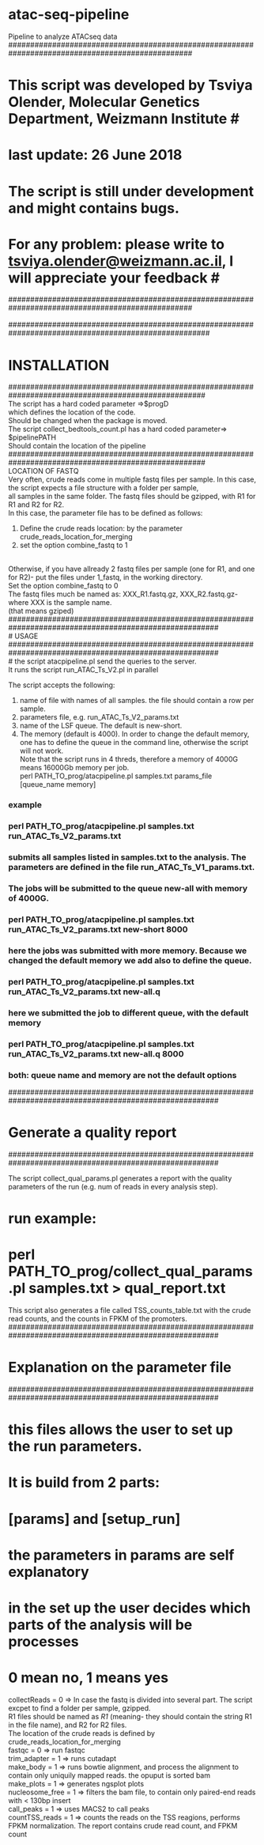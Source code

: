 # atac-seq-pipeline
Pipeline to analyze ATACseq data
##################################################################################################<br>
# This script was developed by Tsviya Olender, Molecular Genetics Department, Weizmann Institute #<br>
# last update: 26 June 2018<br>
# The script is still under development and might contains bugs.<br>
# For any problem: please write to tsviya.olender@weizmann.ac.il, I will appreciate your feedback # <br>
##################################################################################################<br>
<br>
######################################################################################################<br>
# INSTALLATION<br>
#####################################################################################################<br>
The script has a hard coded parameter =>$progD<br>
which defines the location of the code.<br>
Should be changed when the package is moved.<br>
The script collect_bedtools_count.pl has a hard coded parameter=> $pipelinePATH<br>
Should contain the location of the pipeline<br>
#####################################################################################################<br>
LOCATION OF FASTQ<br>
Very often, crude reads come in multiple fastq files per sample. In this case, the script expects a file structure with a folder per sample,<br>
all samples in the same folder. The fastq files should be gzipped, with R1 for R1 and R2 for R2.<br>
In this case, the parameter file has to be defined as follows:<br>
1. Define the crude reads location: by the parameter crude_reads_location_for_merging<br>
2. set the option combine_fastq to 1<br>
<br>
Otherwise, if you have allready 2 fastq files per sample (one for R1, and one for R2)- put the files under 1_fastq, in the working directory.<br>
Set the option combine_fastq to 0<br>
The fastq files much be named as: XXX_R1.fastq.gz, XXX_R2.fastq.gz- where XXX is the sample name.<br>
(that means gziped)<br>
########################################################################################################<br>
# USAGE<br>
########################################################################################################<br>
# the script atacpipeline.pl send the queries to the server.<br>
It runs the script run_ATAC_Ts_V2.pl in parallel<br>

The script accepts the following:<br>
1. name of file with names of all samples. the file should contain a row per sample. <br>
2. parameters file, e.g. run_ATAC_Ts_V2_params.txt<br>
3. name of the LSF queue. The default is new-short.<br>
4. The memory (default is 4000). In order to change the default memory, one has to define the queue in the command line, otherwise the script will not work. <br>
Note that the script runs in 4 threds, therefore a memory of 4000G means 16000Gb memory per job.<br>
perl PATH_TO_prog/atacpipeline.pl samples.txt params_file [queue_name memory]<br>
### example<br>
### perl PATH_TO_prog/atacpipeline.pl samples.txt run_ATAC_Ts_V2_params.txt<br>
### submits all samples listed in samples.txt to the analysis. The parameters are defined in the file run_ATAC_Ts_V1_params.txt.<br>
### The jobs will be submitted to the queue new-all with memory of 4000G.<br>
###
### perl PATH_TO_prog/atacpipeline.pl samples.txt run_ATAC_Ts_V2_params.txt new-short 8000<br>
### here the jobs was submitted with more memory. Because we changed the default memory we add also to define the queue.<br>
###
### perl PATH_TO_prog/atacpipeline.pl samples.txt run_ATAC_Ts_V2_params.txt new-all.q <br>
### here we submitted the job to different queue, with the default memory<br>
###
### perl PATH_TO_prog/atacpipeline.pl samples.txt run_ATAC_Ts_V2_params.txt new-all.q 8000<br>
### both: queue name and memory are not the default options<br>


########################################################################################################<br>
# Generate a quality report<br>
########################################################################################################<br>

The script collect_qual_params.pl generates a report with the quality parameters of the run (e.g. num of reads in every analysis step).<br>
# run example:<br>
# perl PATH_TO_prog/collect_qual_params.pl samples.txt > qual_report.txt<br>
This script also generates a file called TSS_counts_table.txt with the crude read counts, and the counts in FPKM of the promoters.<br>
########################################################################################################<br>
# Explanation on the parameter file<br>
########################################################################################################<br>
# this files allows the user to set up the run parameters.<br>
# It is build from 2 parts:<br>
# [params] and [setup_run]<br>
# the parameters in params are self explanatory<br>
# in the set up the user decides which parts of the analysis will be processes<br>
# 0 mean no, 1 means yes<br>
collectReads = 0 => In case the fastq is divided into several part. The script excpet to find a folder per sample, gzipped.<br>
R1 files should be named as *R1* (meaning- they should contain the string R1 in the file name), and R2 for R2 files.<br>
The location of the crude reads is defined by crude_reads_location_for_merging<br>
fastqc = 0  => run fastqc<br>
trim_adapter = 1 => runs cutadapt<br>
make_body = 1 => runs bowtie alignment, and process the alignment to contain only uniquily mapped reads. the opuput is sorted bam<br>
make_plots = 1 => generates ngsplot plots<br>
nucleosome_free = 1 => filters the bam file, to contain only paired-end reads with < 130bp insert<br>
call_peaks = 1 => uses MACS2 to call peaks<br>
countTSS_reads = 1 => counts the reads on the TSS reagions, performs FPKM normalization. The report contains crude read count, and FPKM count<br>



